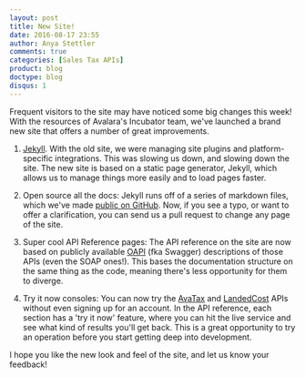 ```yaml
---
layout: post
title: New Site!
date: 2016-08-17 23:55
author: Anya Stettler
comments: true
categories: [Sales Tax APIs]
product: blog
doctype: blog
disqus: 1
---
```


Frequent visitors to the site may have noticed some big changes this week! With the resources of Avalara's Incubator team, we've launched a brand new site that offers a number of great improvements.

1. <a href="https://jekyllrb.com/">Jekyll</a>. With the old site, we were managing site plugins and platform-specific integrations. This was slowing us down, and slowing down the site. The new site is based on a static page generator, Jekyll, which allows us to manage things more easily and to load pages faster.

2. Open source all the docs: Jekyll runs off of a series of markdown files, which we've made <a href="https://github.com/avalara/developer-dot">public on GitHub</a>. Now, if you see a typo, or want to offer a clarification, you can send us a pull request to change any page of the site.

3. Super cool API Reference pages: The API reference on the site are now based on publicly available <a href="https://openapis.org/">OAPI</a> (fka Swagger) descriptions of those APIs (even the SOAP ones!). This bases the documentation structure on the same thing as the code, meaning there's less opportunity for them to diverge.

4. Try it now consoles: You can now try the <a href="/avatax/api-reference/tax/v1/#getTax">AvaTax</a> and <a href="/landedcost/api-reference/v3/#calculate">LandedCost</a> APIs without even signing up for an account. In the API reference, each section has a 'try it now' feature, where you can hit the live service and see what kind of results you'll get back. This is a great opportunity to try an operation before you start getting deep into development.

I hope you like the new look and feel of the site, and let us know your feedback!
